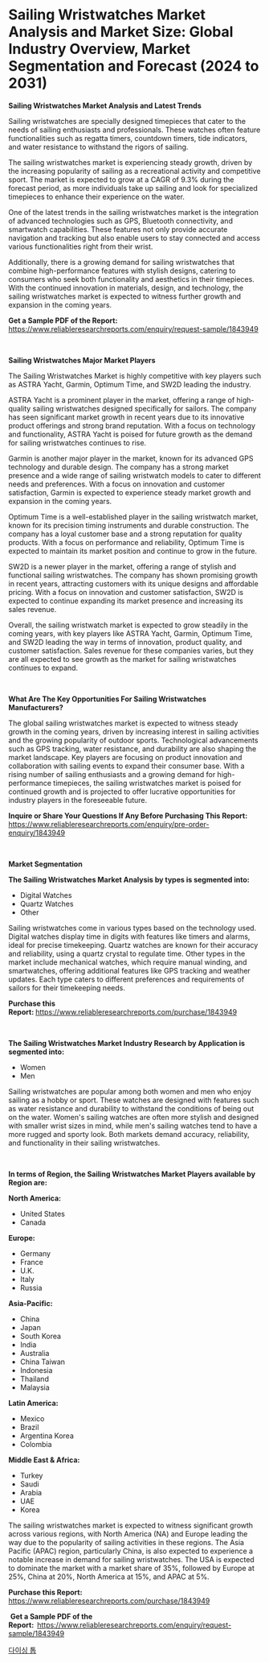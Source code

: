 <p><h1>Sailing Wristwatches Market Analysis and Market Size: Global Industry Overview, Market Segmentation and Forecast (2024 to 2031)</h1></p><p><strong>Sailing Wristwatches Market Analysis and Latest Trends</strong></p>
<p><p>Sailing wristwatches are specially designed timepieces that cater to the needs of sailing enthusiasts and professionals. These watches often feature functionalities such as regatta timers, countdown timers, tide indicators, and water resistance to withstand the rigors of sailing.</p><p>The sailing wristwatches market is experiencing steady growth, driven by the increasing popularity of sailing as a recreational activity and competitive sport. The market is expected to grow at a CAGR of 9.3% during the forecast period, as more individuals take up sailing and look for specialized timepieces to enhance their experience on the water.</p><p>One of the latest trends in the sailing wristwatches market is the integration of advanced technologies such as GPS, Bluetooth connectivity, and smartwatch capabilities. These features not only provide accurate navigation and tracking but also enable users to stay connected and access various functionalities right from their wrist.</p><p>Additionally, there is a growing demand for sailing wristwatches that combine high-performance features with stylish designs, catering to consumers who seek both functionality and aesthetics in their timepieces. With the continued innovation in materials, design, and technology, the sailing wristwatches market is expected to witness further growth and expansion in the coming years.</p></p>
<p><strong>Get a Sample PDF of the Report:&nbsp;</strong> <a href="https://www.reliableresearchreports.com/enquiry/request-sample/1843949">https://www.reliableresearchreports.com/enquiry/request-sample/1843949</a></p>
<p>&nbsp;</p>
<p><strong>Sailing Wristwatches Major Market Players</strong></p>
<p><p>The Sailing Wristwatches Market is highly competitive with key players such as ASTRA Yacht, Garmin, Optimum Time, and SW2D leading the industry. </p><p>ASTRA Yacht is a prominent player in the market, offering a range of high-quality sailing wristwatches designed specifically for sailors. The company has seen significant market growth in recent years due to its innovative product offerings and strong brand reputation. With a focus on technology and functionality, ASTRA Yacht is poised for future growth as the demand for sailing wristwatches continues to rise.</p><p>Garmin is another major player in the market, known for its advanced GPS technology and durable design. The company has a strong market presence and a wide range of sailing wristwatch models to cater to different needs and preferences. With a focus on innovation and customer satisfaction, Garmin is expected to experience steady market growth and expansion in the coming years.</p><p>Optimum Time is a well-established player in the sailing wristwatch market, known for its precision timing instruments and durable construction. The company has a loyal customer base and a strong reputation for quality products. With a focus on performance and reliability, Optimum Time is expected to maintain its market position and continue to grow in the future.</p><p>SW2D is a newer player in the market, offering a range of stylish and functional sailing wristwatches. The company has shown promising growth in recent years, attracting customers with its unique designs and affordable pricing. With a focus on innovation and customer satisfaction, SW2D is expected to continue expanding its market presence and increasing its sales revenue.</p><p>Overall, the sailing wristwatch market is expected to grow steadily in the coming years, with key players like ASTRA Yacht, Garmin, Optimum Time, and SW2D leading the way in terms of innovation, product quality, and customer satisfaction. Sales revenue for these companies varies, but they are all expected to see growth as the market for sailing wristwatches continues to expand.</p></p>
<p>&nbsp;</p>
<p><strong>What Are The Key Opportunities For Sailing Wristwatches Manufacturers?</strong></p>
<p><p>The global sailing wristwatches market is expected to witness steady growth in the coming years, driven by increasing interest in sailing activities and the growing popularity of outdoor sports. Technological advancements such as GPS tracking, water resistance, and durability are also shaping the market landscape. Key players are focusing on product innovation and collaboration with sailing events to expand their consumer base. With a rising number of sailing enthusiasts and a growing demand for high-performance timepieces, the sailing wristwatches market is poised for continued growth and is projected to offer lucrative opportunities for industry players in the foreseeable future.</p></p>
<p><strong>Inquire or Share Your Questions If Any Before Purchasing This Report:</strong> <a href="https://www.reliableresearchreports.com/enquiry/pre-order-enquiry/1843949">https://www.reliableresearchreports.com/enquiry/pre-order-enquiry/1843949</a></p>
<p>&nbsp;</p>
<p><strong>Market Segmentation</strong></p>
<p><strong>The Sailing Wristwatches Market Analysis by types is segmented into:</strong></p>
<p><ul><li>Digital Watches</li><li>Quartz Watches</li><li>Other</li></ul></p>
<p><p>Sailing wristwatches come in various types based on the technology used. Digital watches display time in digits with features like timers and alarms, ideal for precise timekeeping. Quartz watches are known for their accuracy and reliability, using a quartz crystal to regulate time. Other types in the market include mechanical watches, which require manual winding, and smartwatches, offering additional features like GPS tracking and weather updates. Each type caters to different preferences and requirements of sailors for their timekeeping needs.</p></p>
<p><strong>Purchase this Report:&nbsp;</strong><a href="https://www.reliableresearchreports.com/purchase/1843949">https://www.reliableresearchreports.com/purchase/1843949</a></p>
<p>&nbsp;</p>
<p><strong>The Sailing Wristwatches Market Industry Research by Application is segmented into:</strong></p>
<p><ul><li>Women</li><li>Men</li></ul></p>
<p><p>Sailing wristwatches are popular among both women and men who enjoy sailing as a hobby or sport. These watches are designed with features such as water resistance and durability to withstand the conditions of being out on the water. Women's sailing watches are often more stylish and designed with smaller wrist sizes in mind, while men's sailing watches tend to have a more rugged and sporty look. Both markets demand accuracy, reliability, and functionality in their sailing wristwatches.</p></p>
<p>&nbsp;</p>
<p><strong>In terms of Region, the Sailing Wristwatches Market Players available by Region are:</strong></p>
<p>
    <p> <strong> North America: </strong>
        <ul>
            <li>United States</li>
            <li>Canada</li>
        </ul>
        </p> 
    <p> <strong> Europe: </strong>
        <ul>
            <li>Germany</li>
            <li>France</li>
            <li>U.K.</li>
            <li>Italy</li>
            <li>Russia</li>
        </ul>
        </p> 
    <p> <strong> Asia-Pacific: </strong>
        <ul>
            <li>China</li>
            <li>Japan</li>
            <li>South Korea</li>
            <li>India</li>
            <li>Australia</li>
            <li>China Taiwan</li>
            <li>Indonesia</li>
            <li>Thailand</li>
            <li>Malaysia</li>
        </ul>
        </p> 
    <p> <strong> Latin America: </strong>
        <ul>
            <li>Mexico</li>
            <li>Brazil</li>
            <li>Argentina Korea</li>
            <li>Colombia</li>
        </ul>
        </p> 
    <p> <strong> Middle East & Africa: </strong>
        <ul>
            <li>Turkey</li>
            <li>Saudi</li>
            <li>Arabia</li>
            <li>UAE</li>
            <li>Korea</li>
        </ul>
    </p>
    </p>
<p><p>The sailing wristwatches market is expected to witness significant growth across various regions, with North America (NA) and Europe leading the way due to the popularity of sailing activities in these regions. The Asia Pacific (APAC) region, particularly China, is also expected to experience a notable increase in demand for sailing wristwatches. The USA is expected to dominate the market with a market share of 35%, followed by Europe at 25%, China at 20%, North America at 15%, and APAC at 5%.</p></p>
<p><strong>Purchase this Report: </strong><a href="https://www.reliableresearchreports.com/purchase/1843949">https://www.reliableresearchreports.com/purchase/1843949</a></p>
<p>&nbsp;<strong>Get a Sample PDF of the Report:&nbsp;&nbsp;</strong><a href="https://www.reliableresearchreports.com/enquiry/request-sample/1843949">https://www.reliableresearchreports.com/enquiry/request-sample/1843949</a></p>
<p><strong></strong></p>
<p><p><a href="https://medium.com/@minimini78678/%EB%8B%A4%EC%9D%B4%EC%8B%B1-%ED%86%B1-%EC%8B%9C%EC%9E%A5-%EB%B6%84%EC%84%9D-%EA%B8%80%EB%A1%9C%EB%B2%8C-%EC%82%B0%EC%97%85-%EC%A0%84%EB%A7%9D%EA%B3%BC-%EC%98%88%EC%B8%A1-2024%EB%85%84%EB%B6%80%ED%84%B0-2031%EB%85%84%EA%B9%8C%EC%A7%80-26759712a048">다이싱 톱</a></p></p>